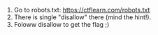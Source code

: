 1. Go to robots.txt: https://ctflearn.com/robots.txt
2. There is single "disallow" there (mind the hint!).
3. Foloww disallow to get the flag ;)